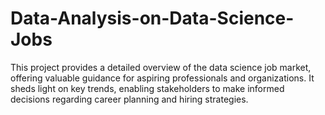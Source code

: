 # Data-Analysis-on-Data-Science-Jobs
This project provides a detailed overview of the data science job market, offering valuable guidance for aspiring professionals and organizations. It sheds light on key trends, enabling stakeholders to make informed decisions regarding career planning and hiring strategies.
